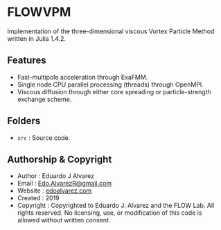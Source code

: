 # FLOWVPM

Implementation of the three-dimensional viscous Vortex Particle Method written in Julia 1.4.2.

## Features
  * Fast-multipole acceleration through ExaFMM.
  * Single node CPU parallel processing (threads) through OpenMPI.
  * Viscous diffusion through either core spreading or particle-strength exchange scheme.

## Folders
  * `src`         : Source code.

## Authorship & Copyright
* Author            : Eduardo J Alvarez
* Email             : Edo.AlvarezR@gmail.com
* Website           : [edoalvarez.com](https://www.edoalvarez.com/)
* Created           : 2019
* Copyright         : Copyrighted to Eduardo J. Alvarez and the FLOW Lab. All
    rights reserved. No licensing, use, or modification of this code is allowed
    without written consent.

